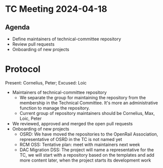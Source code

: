 # TC Meeting 2024-04-18

## Agenda

* Define maintainers of technical-committee repository
* Review pull requests
* Onboarding of new projects

# Protocol

Present: Cornelius, Peter; Excused: Loic

* Maintainers of technical-committee repository
  * We separate the group for maintaining the repository from the membership in the Technical Committee. It's more an administrative function to manage the repository.
  * Current group of repository maintainers should be Cornelius, Max, Loic, Peter
* We reviewed, approved and merged the open pull requests
* Onboarding of new projects
  * OSRD: We have moved the repositories to the OpenRail Association, representative of OSRD in the TC is not named yet
  * RCM OSS: Tentative plan: meet with maintainers next week
  * DAC Migration DSS: The project will name a representative for the TC, we will start with a repository based on the templates and add more content later, when the project starts its development work
